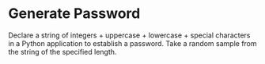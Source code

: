 # Generate Password

Declare a string of integers + uppercase + lowercase + special characters in a Python application to establish a password. Take a random sample from the string of the specified length.
